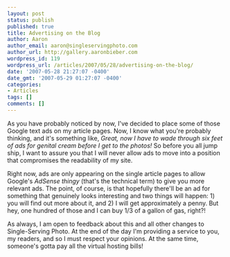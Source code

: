 ```yaml
---
layout: post
status: publish
published: true
title: Advertising on the Blog
author: Aaron
author_email: aaron@singleservingphoto.com
author_url: http://gallery.aaronbieber.com
wordpress_id: 119
wordpress_url: /articles/2007/05/28/advertising-on-the-blog/
date: '2007-05-28 21:27:07 -0400'
date_gmt: '2007-05-29 01:27:07 -0400'
categories:
- Articles
tags: []
comments: []
---
```

As you have probably noticed by now, I've decided to place some of those
Google text ads on my article pages. Now, I know what you're probably
thinking, and it's something like, _Great, now I have to wade through
six feet of ads for genital cream before I get to the photos!_ So
before you all jump ship, I want to assure you that I will never allow
ads to move into a position that compromises the readability of my site.

Right now, ads are only appearing on the single article pages to allow
Google's _AdSense thingy_ (that's the technical term) to give you more
relevant ads. The point, of course, is that hopefully there'll be an ad
for something that genuinely looks interesting and two things will
happen: 1) you will find out more about it, and 2) I will get
approximately a penny. But hey, one hundred of those and I can buy 1/3
of a gallon of gas, right?!

As always, I am open to feedback about this and all other changes to
Single-Serving Photo. At the end of the day I'm providing a service to
you, my readers, and so I must respect your opinions. At the same time,
someone's gotta pay all the virtual hosting bills!
